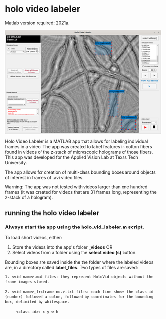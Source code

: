 # holo video labeler


Matlab version required: 2021a.


![alt text](https://github.com/alexandresoaresilva/holo_vid_label/blob/main/docs/UI.png)

Holo Video Labeler is a MATLAB app that allows for labeling individual frames in a video. The app was created to label features in cotton fibers found in videos of the z-stack of microscopic holograms of those fibers. This app was developed for the Applied Vision Lab at Texas Tech University.

The app allows for creation of multi-class bounding boxes around objects of interest in frames of .avi video files.

Warning: The app was not tested with videos larger than one hundred frames (it was created for videos that are 31 frames long, representing the z-stack of a hologram).

## running the holo video labeler

### Always start the app using the holo_vid_labeler.m script.

To load short videos, either:

1. Store the videos into the app's folder **\_videos**
    OR
2. Select videos from a folder using the **select video (s)** button.

Bounding boxes are saved inside the the folder where the labeled videos are, in a directory called **label_files**. Two types of files are saved:

    1. <vid name>.mat files: they represent HoloVid objects without the frame images stored.
    
    2. <vid name>_fr<frame no.>.txt files: each line shows the class id (number) followed a colon, followed by coordinates for the bounding box, delimited by whitespace.
    	
    	 <class id>: x y w h
